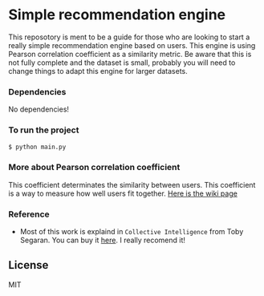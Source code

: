 # Simple recommendation engine

This reposotory is ment to be a guide for those who are looking to start a really simple recommendation engine based on users. This engine is using Pearson correlation coefficient as a similarity metric. Be aware that this is not fully complete and the dataset is small, probably you will need to change things to adapt this engine for larger datasets.

### Dependencies

No dependencies!

### To run the project
```sh
$ python main.py
```

### More about Pearson correlation coefficient
This coefficient determinates the similarity between users. This coefficient is a way to measure how well users fit together.
[Here is the wiki page](https://en.wikipedia.org/wiki/Pearson_correlation_coefficient)

### Reference

 - Most of this work is explaind in `Collective Intelligence` from Toby Segaran. You can buy it [here](https://www.amazon.com/dp/B00F8QDZWG/?coliid=ICKY5DK5MDEOB&colid=7UD89JF3KE4G&psc=0&ref_=lv_ov_lig_dp_it). I really recomend it!

License
----

MIT